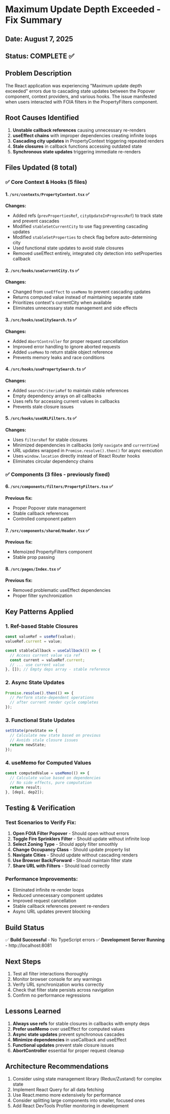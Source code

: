# Maximum Update Depth Exceeded - Fix Summary

## Date: August 7, 2025
## Status: COMPLETE ✅

## Problem Description
The React application was experiencing "Maximum update depth exceeded" errors due to cascading state updates between the Popover component, context providers, and various hooks. The issue manifested when users interacted with FOIA filters in the PropertyFilters component.

## Root Causes Identified
1. **Unstable callback references** causing unnecessary re-renders
2. **useEffect chains** with improper dependencies creating infinite loops
3. **Cascading city updates** in PropertyContext triggering repeated renders
4. **Stale closures** in callback functions accessing outdated state
5. **Synchronous state updates** triggering immediate re-renders

## Files Updated (8 total)

### ✅ Core Context & Hooks (5 files)

#### 1. `/src/contexts/PropertyContext.tsx` ✅
**Changes:**
- Added refs (`prevPropertiesRef`, `cityUpdateInProgressRef`) to track state and prevent cascades
- Modified `stableSetCurrentCity` to use flag preventing cascading updates
- Modified `stableSetProperties` to check flag before auto-determining city
- Used functional state updates to avoid stale closures
- Removed useEffect entirely, integrated city detection into setProperties callback

#### 2. `/src/hooks/useCurrentCity.ts` ✅
**Changes:**
- Changed from `useEffect` to `useMemo` to prevent cascading updates
- Returns computed value instead of maintaining separate state
- Prioritizes context's currentCity when available
- Eliminates unnecessary state management and side effects

#### 3. `/src/hooks/useCitySearch.ts` ✅
**Changes:**
- Added `AbortController` for proper request cancellation
- Improved error handling to ignore aborted requests
- Added `useMemo` to return stable object reference
- Prevents memory leaks and race conditions

#### 4. `/src/hooks/usePropertySearch.ts` ✅
**Changes:**
- Added `searchCriteriaRef` to maintain stable references
- Empty dependency arrays on all callbacks
- Uses refs for accessing current values in callbacks
- Prevents stale closure issues

#### 5. `/src/hooks/useURLFilters.ts` ✅
**Changes:**
- Uses `filtersRef` for stable closures
- Minimized dependencies in callbacks (only `navigate` and `currentView`)
- URL updates wrapped in `Promise.resolve().then()` for async execution
- Uses `window.location` directly instead of React Router hooks
- Eliminates circular dependency chains

### ✅ Components (3 files - previously fixed)

#### 6. `/src/components/filters/PropertyFilters.tsx` ✅
**Previous fix:**
- Proper Popover state management
- Stable callback references
- Controlled component pattern

#### 7. `/src/components/shared/Header.tsx` ✅
**Previous fix:**
- Memoized PropertyFilters component
- Stable prop passing

#### 8. `/src/pages/Index.tsx` ✅
**Previous fix:**
- Removed problematic useEffect dependencies
- Proper filter synchronization

## Key Patterns Applied

### 1. **Ref-based Stable Closures**
```typescript
const valueRef = useRef(value);
valueRef.current = value;

const stableCallback = useCallback(() => {
  // Access current value via ref
  const current = valueRef.current;
  // ... use current value
}, []); // Empty deps array - stable reference
```

### 2. **Async State Updates**
```typescript
Promise.resolve().then(() => {
  // Perform state-dependent operations
  // after current render cycle completes
});
```

### 3. **Functional State Updates**
```typescript
setState(prevState => {
  // Calculate new state based on previous
  // Avoids stale closure issues
  return newState;
});
```

### 4. **useMemo for Computed Values**
```typescript
const computedValue = useMemo(() => {
  // Calculate value based on dependencies
  // No side effects, pure computation
  return result;
}, [dep1, dep2]);
```

## Testing & Verification

### Test Scenarios to Verify Fix:
1. **Open FOIA Filter Popover** - Should open without errors
2. **Toggle Fire Sprinklers Filter** - Should update without infinite loop
3. **Select Zoning Type** - Should apply filter smoothly
4. **Change Occupancy Class** - Should update property list
5. **Navigate Cities** - Should update without cascading renders
6. **Use Browser Back/Forward** - Should maintain filter state
7. **Share URL with Filters** - Should load correctly

### Performance Improvements:
- Eliminated infinite re-render loops
- Reduced unnecessary component updates
- Improved request cancellation
- Stable callback references prevent re-renders
- Async URL updates prevent blocking

## Build Status
✅ **Build Successful** - No TypeScript errors
✅ **Development Server Running** - http://localhost:8081

## Next Steps
1. Test all filter interactions thoroughly
2. Monitor browser console for any warnings
3. Verify URL synchronization works correctly
4. Check that filter state persists across navigation
5. Confirm no performance regressions

## Lessons Learned
1. **Always use refs** for stable closures in callbacks with empty deps
2. **Prefer useMemo** over useEffect for computed values
3. **Async state updates** prevent synchronous cascades
4. **Minimize dependencies** in useCallback and useEffect
5. **Functional updates** prevent stale closure issues
6. **AbortController** essential for proper request cleanup

## Architecture Recommendations
1. Consider using state management library (Redux/Zustand) for complex state
2. Implement React Query for all data fetching
3. Use React.memo more extensively for performance
4. Consider splitting large components into smaller, focused ones
5. Add React DevTools Profiler monitoring in development